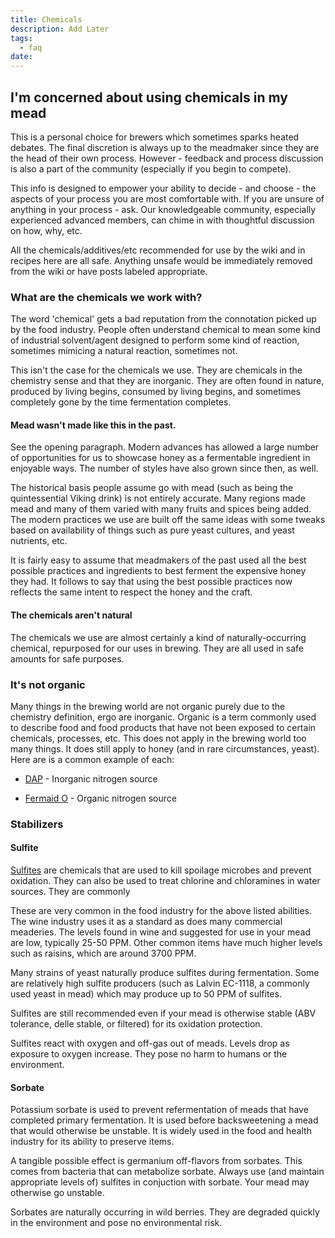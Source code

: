 ```yaml
---
title: Chemicals
description: Add Later
tags:
  - faq
date:
---
```


## I'm concerned about using chemicals in my mead

This is a personal choice for brewers which sometimes sparks heated debates. The final discretion is always up to the
meadmaker since they are the head of their own process. However - feedback and process discussion is also a part of the
community (especially if you begin to compete).

This info is designed to empower your ability to decide - and choose - the aspects of your process you are most
comfortable with. If you are unsure of anything in your process - ask. Our knowledgeable community, especially
experienced advanced members, can chime in with thoughtful discussion on how, why, etc.

All the chemicals/additives/etc recommended for use by the wiki and in recipes here are all safe. Anything unsafe would
be immediately removed from the wiki or have posts labeled appropriate.

### What are the chemicals we work with?

The word 'chemical' gets a bad reputation from the connotation picked up by the food industry. People often understand
chemical to mean some kind of industrial solvent/agent designed to perform some kind of reaction, sometimes mimicing a
natural reaction, sometimes not.

This isn't the case for the chemicals we use. They are chemicals in the chemistry sense and that they are inorganic.
They are often found in nature, produced by living begins, consumed by living begins, and sometimes completely gone by
the time fermentation completes.

#### Mead wasn't made like this in the past.

See the opening paragraph. Modern advances has allowed a large number of opportunities for us to showcase honey as a
fermentable ingredient in enjoyable ways. The number of styles have also grown since then, as well.

The historical basis people assume go with mead (such as being the quintessential Viking drink) is not entirely
accurate. Many regions made mead and many of them varied with many fruits and spices being added. The modern practices
we use are built off the same ideas with some tweaks based on availability of things such as pure yeast cultures, and
yeast nutrients, etc.

It is fairly easy to assume that meadmakers of the past used all the best possible practices and ingredients to best
ferment the expensive honey they had. It follows to say that using the best possible practices now reflects the same
intent to respect the honey and the craft.

#### The chemicals aren't natural

The chemicals we use are almost certainly a kind of naturally-occurring chemical, repurposed for our uses in brewing.
They are all used in safe amounts for safe purposes.

### It's not organic

Many things in the brewing world are not organic purely due to the chemistry definition, ergo are inorganic. Organic is
a term commonly used to describe food and food products that have not been exposed to certain chemicals, processes, etc.
This does not apply in the brewing world too many things. It does still apply to honey (and in rare circumstances,
yeast). Here are is a common example of each:

- [DAP](/ingredients/nutrients#dap_.28diammonium_phosphate.29) - Inorganic nitrogen source

- [Fermaid O](/ingredients/nutrients#fermaid_o) - Organic nitrogen source

### Stabilizers

#### Sulfite

[Sulfites](https://en.wikipedia.org/wiki/Sulfite) are chemicals that are used to kill spoilage microbes and prevent
oxidation. They can also be used to treat chlorine and chloramines in water sources. They are commonly

These are very common in the food industry for the above listed abilities. The wine industry uses it as a standard as
does many commercial meaderies. The levels found in wine and suggested for use in your mead are low, typically 25-50
PPM. Other common items have much higher levels such as raisins, which are around 3700 PPM.

Many strains of yeast naturally produce sulfites during fermentation. Some are relatively high sulfite producers (such
as Lalvin EC-1118, a commonly used yeast in mead) which may produce up to 50 PPM of sulfites.

Sulfites are still recommended even if your mead is otherwise stable (ABV tolerance, delle stable, or filtered) for its
oxidation protection.

Sulfites react with oxygen and off-gas out of meads. Levels drop as exposure to oxygen increase. They pose no harm to
humans or the environment.

#### Sorbate

Potassium sorbate is used to prevent refermentation of meads that have completed primary fermentation. It is used before
backsweetening a mead that would otherwise be unstable. It is widely used in the food and health industry for its
ability to preserve items.

A tangible possible effect is germanium off-flavors from sorbates. This comes from bacteria that can metabolize sorbate.
Always use (and maintain appropriate levels of) sulfites in conjuction with sorbate. Your mead may otherwise go
unstable.

Sorbates are naturally occurring in wild berries. They are degraded quickly in the environment and pose no environmental
risk.
